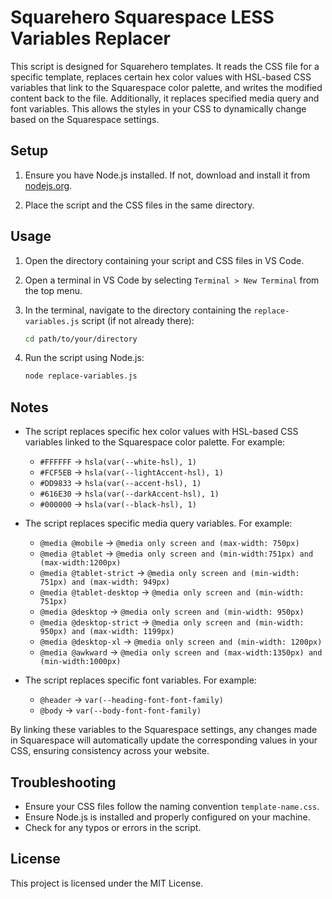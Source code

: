 # Squarehero Squarespace LESS Variables Replacer

This script is designed for Squarehero templates. It reads the CSS file for a specific template, replaces certain hex color values with HSL-based CSS variables that link to the Squarespace color palette, and writes the modified content back to the file. Additionally, it replaces specified media query and font variables. This allows the styles in your CSS to dynamically change based on the Squarespace settings.

## Setup

1. Ensure you have Node.js installed. If not, download and install it from [nodejs.org](https://nodejs.org/).

2. Place the script and the CSS files in the same directory.

## Usage

1. Open the directory containing your script and CSS files in VS Code.

2. Open a terminal in VS Code by selecting `Terminal > New Terminal` from the top menu.

3. In the terminal, navigate to the directory containing the `replace-variables.js` script (if not already there):

    ```bash
    cd path/to/your/directory
    ```

4. Run the script using Node.js:

    ```bash
    node replace-variables.js
    ```

## Notes

- The script replaces specific hex color values with HSL-based CSS variables linked to the Squarespace color palette. For example:
  - `#FFFFFF` -> `hsla(var(--white-hsl), 1)`
  - `#FCF5EB` -> `hsla(var(--lightAccent-hsl), 1)`
  - `#DD9833` -> `hsla(var(--accent-hsl), 1)`
  - `#616E30` -> `hsla(var(--darkAccent-hsl), 1)`
  - `#000000` -> `hsla(var(--black-hsl), 1)`

- The script replaces specific media query variables. For example:
  - `@media @mobile` -> `@media only screen and (max-width: 750px)`
  - `@media @tablet` -> `@media only screen and (min-width:751px) and (max-width:1200px)`
  - `@media @tablet-strict` -> `@media only screen and (min-width: 751px) and (max-width: 949px)`
  - `@media @tablet-desktop` -> `@media only screen and (min-width: 751px)`
  - `@media @desktop` -> `@media only screen and (min-width: 950px)`
  - `@media @desktop-strict` -> `@media only screen and (min-width: 950px) and (max-width: 1199px)`
  - `@media @desktop-xl` -> `@media only screen and (min-width: 1200px)`
  - `@media @awkward` -> `@media only screen and (max-width:1350px) and (min-width:1000px)`

- The script replaces specific font variables. For example:
  - `@header` -> `var(--heading-font-font-family)`
  - `@body` -> `var(--body-font-font-family)`

By linking these variables to the Squarespace settings, any changes made in Squarespace will automatically update the corresponding values in your CSS, ensuring consistency across your website.

## Troubleshooting

- Ensure your CSS files follow the naming convention `template-name.css`.
- Ensure Node.js is installed and properly configured on your machine.
- Check for any typos or errors in the script.

## License

This project is licensed under the MIT License.
